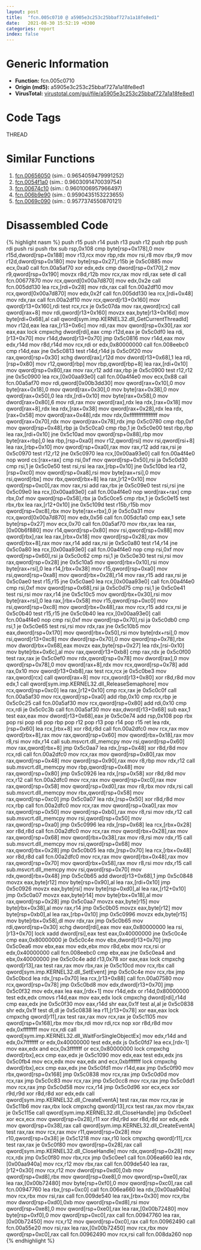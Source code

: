 ```yaml
---
layout: post
title:  "fcn.005c0710 @ a5905e3c253c25bbaf727a1a18fe8ed1"
date:   2021-08-30 15:52:19 +0300
categories: report
index: false
---
```


# Generic Information
- **Function:** fcn.005c0710
- **Origin (md5):** a5905e3c253c25bbaf727a1a18fe8ed1
- **VirusTotal:** [virustotal.com/gui/file/a5905e3c253c25bbaf727a1a18fe8ed1][virustotal_ref]

# Code Tags
<span class="tag" id="THREAD">THREAD</span>


# Similar Functions

1. [fcn.00656050][similar_1_ref] (sim.: 0.9654059479991252)
2. [fcn.0054f1a0][similar_2_ref] (sim.: 0.9603091470039754)
3. [fcn.00674c10][similar_3_ref] (sim.: 0.9601006957966497)
4. [fcn.006b9e90][similar_4_ref] (sim.: 0.9590435153223655)
5. [fcn.0069c090][similar_5_ref] (sim.: 0.9577374550870121)


# Disassembled Code

{% highlight nasm %}
push r15
push r14
push r13
push r12
push rbp
push rdi
push rsi
push rbx
sub rsp,0x108
cmp byte[rsp+0x178],0
mov r15d,dword[rsp+0x188]
mov r13,rcx
mov rbp,rdx
mov rsi,r8
mov rbx,r9
mov r12d,dword[rsp+0x180]
mov byte[rsp+0x27],r15b
je 0x5c0885
mov ecx,0xa0
call fcn.00a5af70
xor edx,edx
cmp dword[rsp+0x170],2
mov r9,qword[rsp+0x190]
movzx r8d,r12b
mov rcx,rax
mov rdi,rax
sete dl
call fcn.00677870
mov rcx,qword[0x00a7d870]
mov edx,0x2e
call fcn.005dd130
lea rcx,[rdi+0x28]
mov rdx,rax
call fcn.00a2df10
mov rcx,qword[0x00a7d870]
mov edx,0x2f
call fcn.005dd130
lea rcx,[rdi+0x48]
mov rdx,rax
call fcn.00a2df10
mov rcx,qword[r13+0x160]
mov qword[r13+0x160],rdi
test rcx,rcx
je 0x5c07da
mov rax,qword[rcx]
call qword[rax+8]
mov rdi,qword[r13+0x160]
movzx eax,byte[r13+0x16d]
mov byte[rdi+0x68],al
call qword[sym.imp.KERNEL32.dll_GetCurrentThreadId]
mov r12d,eax
lea rax,[r13+0x6c]
mov rdi,rax
mov qword[rsp+0x30],rax
xor eax,eax
lock cmpxchg dword[rdi],eax
cmp r12d,eax
je 0x5c0df0
lea rdi,[r13+0x70]
mov r14d,dword[r13+0x70]
jmp 0x5c0816
mov r14d,eax
mov edx,r14d
mov r8d,r14d
mov rcx,rdi
or edx,0x80000000
call fcn.008eebc0
cmp r14d,eax
jne 0x5c0813
test r14d,r14d
js 0x5c0f20
mov rax,qword[rsp+0x30]
xchg dword[rax],r12d
mov dword[r13+0x68],1
lea rdi,[rsp+0x80]
mov r12,qword[rbp]
mov rbp,qword[rbp+8]
lea rax,[rdi+0x10]
mov qword[rsp+0x80],rax
mov rax,r12
add rax,rbp
je 0x5c0900
test r12,r12
jne 0x5c0900
lea rcx,[0x00aa93e0]
call fcn.00a4f4e0
mov ecx,0x88
call fcn.00a5af70
mov rdi,qword[0x00b3dd30]
mov qword[rax+0x10],0
mov byte[rax+0x18],0
mov qword[rax+0x30],0
mov byte[rax+0x38],0
mov qword[rax+0x50],0
lea rdx,[rdi+0x10]
mov byte[rax+0x58],0
mov dword[rax+0x80],6
mov rdi,rax
mov qword[rax],rdx
lea rdx,[rax+0x18]
mov qword[rax+8],rdx
lea rdx,[rax+0x38]
mov qword[rax+0x28],rdx
lea rdx,[rax+0x58]
mov qword[rax+0x48],rdx
mov rdx,0xffffffffffffffff
mov qword[rax+0x70],rdx
mov qword[rax+0x78],rdx
jmp 0x5c0780
cmp rbp,0xf
mov qword[rsp+0x48],rbp
ja 0x5c0ca0
cmp rbp,1
je 0x5c0e00
test rbp,rbp
lea rax,[rdi+0x10]
jne 0x5c10ad
mov qword[rsp+0x88],rbp
mov byte[rax+rbp],0
lea rbp,[rsp+0xa0]
mov r12,qword[rsi]
mov rsi,qword[rsi+8]
lea rax,[rbp+0x10]
mov qword[rsp+0xa0],rax
mov rax,r12
add rax,rsi
je 0x5c0970
test r12,r12
jne 0x5c0970
lea rcx,[0x00aa93e0]
call fcn.00a4f4e0
nop word cs:[rax+rax]
cmp rsi,0xf
mov qword[rsp+0x50],rsi
ja 0x5c0d30
cmp rsi,1
je 0x5c0e50
test rsi,rsi
lea rax,[rbp+0x10]
jne 0x5c10bd
lea r12,[rsp+0xc0]
mov qword[rsp+0xa8],rsi
mov byte[rax+rsi],0
mov rsi,qword[rbx]
mov rbx,qword[rbx+8]
lea rax,[r12+0x10]
mov qword[rsp+0xc0],rax
mov rax,rsi
add rax,rbx
je 0x5c09e0
test rsi,rsi
jne 0x5c09e0
lea rcx,[0x00aa93e0]
call fcn.00a4f4e0
nop word[rax+rax]
cmp rbx,0xf
mov qword[rsp+0x58],rbx
ja 0x5c0ce5
cmp rbx,1
je 0x5c0e15
test rbx,rbx
lea rax,[r12+0x10]
jne 0x5c109d
test r15b,r15b
mov qword[rsp+0xc8],rbx
mov byte[rax+rbx],0
je 0x5c0a31
mov rcx,qword[0x00a7d870]
mov edx,0x56
call fcn.005dcfa0
cmp eax,1
sete byte[rsp+0x27]
mov ecx,0x70
call fcn.00a5af70
mov rbx,rax
lea rax,[0x00b6f880]
mov r14,qword[rsp+0x80]
mov rsi,qword[rsp+0x88]
mov qword[rbx],rax
lea rax,[rbx+0x18]
mov qword[rsp+0x28],rax
mov qword[rbx+8],rax
mov rax,r14
add rax,rsi
je 0x5c0a80
test r14,r14
jne 0x5c0a80
lea rcx,[0x00aa93e0]
call fcn.00a4f4e0
nop
cmp rsi,0xf
mov qword[rsp+0x60],rsi
ja 0x5c0c62
cmp rsi,1
je 0x5c0e30
test rsi,rsi
mov rax,qword[rsp+0x28]
jne 0x5c10a5
mov qword[rbx+0x10],rsi
mov byte[rax+rsi],0
lea r14,[rbx+0x38]
mov r15,qword[rsp+0xa0]
mov rsi,qword[rsp+0xa8]
mov qword[rbx+0x28],r14
mov rax,r15
add rax,rsi
je 0x5c0ae0
test r15,r15
jne 0x5c0ae0
lea rcx,[0x00aa93e0]
call fcn.00a4f4e0
cmp rsi,0xf
mov qword[rsp+0x68],rsi
ja 0x5c0d75
cmp rsi,1
je 0x5c0e41
test rsi,rsi
mov rax,r14
jne 0x5c10c5
mov qword[rbx+0x30],rsi
mov byte[rax+rsi],0
lea rax,[rbx+0x58]
mov r15,qword[rsp+0xc0]
mov rsi,qword[rsp+0xc8]
mov qword[rbx+0x48],rax
mov rcx,r15
add rcx,rsi
je 0x5c0b40
test r15,r15
jne 0x5c0b40
lea rcx,[0x00aa93e0]
call fcn.00a4f4e0
nop
cmp rsi,0xf
mov qword[rsp+0x70],rsi
ja 0x5c0db0
cmp rsi,1
je 0x5c0e65
test rsi,rsi
mov rdx,rax
jne 0x5c10b5
mov eax,dword[rsp+0x170]
mov qword[rbx+0x50],rsi
mov byte[rdx+rsi],0
mov rsi,qword[r13+0xc8]
mov dword[rsp+0x70],0
mov qword[rsp+0x78],rbx
mov dword[rbx+0x68],eax
movzx eax,byte[rsp+0x27]
lea rdx,[rsi-0x10]
mov byte[rbx+0x6c],al
mov rax,qword[r13+0xb8]
cmp rax,rdx
je 0x5c0f00
test rax,rax
je 0x5c0ef0
mov rdx,qword[rsp+0x78]
mov dword[rax],0
mov qword[rsp+0x78],0
mov qword[rax+8],rdx
mov rcx,qword[rsp+0x78]
add rax,0x10
mov qword[r13+0xb8],rax
test rcx,rcx
je 0x5c0be3
mov rax,qword[rcx]
call qword[rax+8]
mov rcx,qword[r13+0x80]
xor r8d,r8d
mov edx,1
call qword[sym.imp.KERNEL32.dll_ReleaseSemaphore]
mov rcx,qword[rsp+0xc0]
lea rax,[r12+0x10]
cmp rcx,rax
je 0x5c0c0f
call fcn.00a5af30
mov rcx,qword[rsp+0xa0]
add rbp,0x10
cmp rcx,rbp
je 0x5c0c25
call fcn.00a5af30
mov rcx,qword[rsp+0x80]
add rdi,0x10
cmp rcx,rdi
je 0x5c0c3b
call fcn.00a5af30
mov eax,dword[r13+0x68]
sub eax,1
test eax,eax
mov dword[r13+0x68],eax
je 0x5c0e74
add rsp,0x108
pop rbx
pop rsi
pop rdi
pop rbp
pop r12
pop r13
pop r14
pop r15
ret
lea rdx,[rsp+0x60]
lea rcx,[rbx+8]
xor r8d,r8d
call fcn.00a2dfc0
mov rcx,rax
mov qword[rbx+8],rax
mov rax,qword[rsp+0x60]
mov qword[rbx+0x18],rax
mov r8,rsi
mov rdx,r14
call sub.msvcrt.dll_memcpy
mov rsi,qword[rsp+0x60]
mov rax,qword[rbx+8]
jmp 0x5c0aa7
lea rdx,[rsp+0x48]
xor r8d,r8d
mov rcx,rdi
call fcn.00a2dfc0
mov rcx,rax
mov qword[rsp+0x80],rax
mov rax,qword[rsp+0x48]
mov qword[rsp+0x90],rax
mov r8,rbp
mov rdx,r12
call sub.msvcrt.dll_memcpy
mov rbp,qword[rsp+0x48]
mov rax,qword[rsp+0x80]
jmp 0x5c0926
lea rdx,[rsp+0x58]
xor r8d,r8d
mov rcx,r12
call fcn.00a2dfc0
mov rcx,rax
mov qword[rsp+0xc0],rax
mov rax,qword[rsp+0x58]
mov qword[rsp+0xd0],rax
mov r8,rbx
mov rdx,rsi
call sub.msvcrt.dll_memcpy
mov rbx,qword[rsp+0x58]
mov rax,qword[rsp+0xc0]
jmp 0x5c0a07
lea rdx,[rsp+0x50]
xor r8d,r8d
mov rcx,rbp
call fcn.00a2dfc0
mov rcx,rax
mov qword[rsp+0xa0],rax
mov rax,qword[rsp+0x50]
mov qword[rsp+0xb0],rax
mov r8,rsi
mov rdx,r12
call sub.msvcrt.dll_memcpy
mov rsi,qword[rsp+0x50]
mov rax,qword[rsp+0xa0]
jmp 0x5c0996
lea rdx,[rsp+0x68]
lea rcx,[rbx+0x28]
xor r8d,r8d
call fcn.00a2dfc0
mov rcx,rax
mov qword[rbx+0x28],rax
mov rax,qword[rsp+0x68]
mov qword[rbx+0x38],rax
mov r8,rsi
mov rdx,r15
call sub.msvcrt.dll_memcpy
mov rsi,qword[rsp+0x68]
mov rax,qword[rbx+0x28]
jmp 0x5c0b05
lea rdx,[rsp+0x70]
lea rcx,[rbx+0x48]
xor r8d,r8d
call fcn.00a2dfc0
mov rcx,rax
mov qword[rbx+0x48],rax
mov rax,qword[rsp+0x70]
mov qword[rbx+0x58],rax
mov r8,rsi
mov rdx,r15
call sub.msvcrt.dll_memcpy
mov rsi,qword[rsp+0x70]
mov rdx,qword[rbx+0x48]
jmp 0x5c0b65
add dword[r13+0x68],1
jmp 0x5c0848
movzx eax,byte[r12]
mov byte[rsp+0x90],al
lea rax,[rdi+0x10]
jmp 0x5c0926
movzx eax,byte[rsi]
mov byte[rsp+0xd0],al
lea rax,[r12+0x10]
jmp 0x5c0a07
movzx eax,byte[r14]
mov byte[rbx+0x18],al
mov rax,qword[rsp+0x28]
jmp 0x5c0aa7
movzx eax,byte[r15]
mov byte[rbx+0x38],al
mov rax,r14
jmp 0x5c0b05
movzx eax,byte[r12]
mov byte[rsp+0xb0],al
lea rax,[rbp+0x10]
jmp 0x5c0996
movzx edx,byte[r15]
mov byte[rbx+0x58],dl
mov rdx,rax
jmp 0x5c0b65
mov rdi,qword[rsp+0x30]
xchg dword[rdi],eax
mov eax,0x80000000
lea rsi,[r13+0x70]
lock xadd dword[rsi],eax
test eax,0x40000000
jne 0x5c0c4e
cmp eax,0x80000000
je 0x5c0c4e
mov ebx,dword[r13+0x70]
jmp 0x5c0ea6
mov ebx,eax
mov edx,ebx
mov r8d,ebx
mov rcx,rsi
or edx,0x40000000
call fcn.008eebc0
cmp ebx,eax
jne 0x5c0ea4
and ebx,0x40000000
jne 0x5c0c4e
add r13,0x78
xor eax,eax
lock cmpxchg qword[r13],rax
test rax,rax
mov rbx,rax
je 0x5c10cd
mov rcx,rbx
call qword[sym.imp.KERNEL32.dll_SetEvent]
jmp 0x5c0c4e
mov rcx,rbx
jmp 0x5c0bcd
lea rdx,[rsp+0x70]
lea rcx,[r13+0x88]
call fcn.00a07580
mov rcx,qword[rsp+0x78]
jmp 0x5c0bd8
mov edx,dword[r13+0x70]
jmp 0x5c0f32
mov edx,eax
lea eax,[rdx+1]
mov r14d,edx
or r14d,0x80000000
test edx,edx
cmovs r14d,eax
mov eax,edx
lock cmpxchg dword[rdi],r14d
cmp eax,edx
jne 0x5c0f30
mov eax,r14d
shr eax,0x1f
test al,al
je 0x5c0838
shr edx,0x1f
test dl,dl
je 0x5c0838
lea r11,[r13+0x78]
xor eax,eax
lock cmpxchg qword[r11],rax
test rax,rax
mov rcx,rax
je 0x5c1105
mov qword[rsp+0x168],rbx
mov rbx,rdi
mov rdi,rcx
nop
xor r8d,r8d
mov edx,0xffffffff
mov rcx,rdi
call qword[sym.imp.KERNEL32.dll_WaitForSingleObjectEx]
mov edx,r14d
and edx,0x7fffffff
or edx,0x40000000
test edx,edx
js 0x5c0fd7
lea ecx,[rdx-1]
mov eax,edx
and ecx,0x3fffffff
or ecx,0x80000000
lock cmpxchg dword[rbx],ecx
cmp eax,edx
je 0x5c1090
mov edx,eax
test edx,edx
jns 0x5c0fb4
mov ecx,edx
mov eax,edx
and ecx,0xbfffffff
lock cmpxchg dword[rbx],ecx
cmp eax,edx
jne 0x5c0fd1
mov r14d,eax
jmp 0x5c0f90
mov rbx,qword[rsp+0x168]
jmp 0x5c0838
mov rcx,rax
jmp 0x5c0d0d
mov rcx,rax
jmp 0x5c0c83
mov rcx,rax
jmp 0x5c0cc8
mov rcx,rax
jmp 0x5c0dd1
mov rcx,rax
jmp 0x5c0d58
mov rcx,r14
jmp 0x5c0d96
xor ecx,ecx
xor r9d,r9d
xor r8d,r8d
xor edx,edx
call qword[sym.imp.KERNEL32.dll_CreateEventA]
test rax,rax
mov rcx,rax
je 0x5c11b6
mov rax,rbx
lock cmpxchg qword[r13],rcx
test rax,rax
mov rbx,rax
je 0x5c115e
call qword[sym.imp.KERNEL32.dll_CloseHandle]
jmp 0x5c0ee1
xor ecx,ecx
mov qword[rsp+0x28],r11
xor r9d,r9d
xor r8d,r8d
xor edx,edx
mov qword[rsp+0x38],rax
call qword[sym.imp.KERNEL32.dll_CreateEventA]
test rax,rax
mov rcx,rax
mov r11,qword[rsp+0x28]
mov r10,qword[rsp+0x38]
je 0x5c1218
mov rax,r10
lock cmpxchg qword[r11],rcx
test rax,rax
je 0x5c0f80
mov qword[rsp+0x28],rax
call qword[sym.imp.KERNEL32.dll_CloseHandle]
mov rdx,qword[rsp+0x28]
mov rcx,rdx
jmp 0x5c0f80
mov rbx,rcx
jmp 0x5c0ee1
call fcn.006ea660
lea rdx,[0x00aa940a]
mov rcx,r12
mov rbx,rax
call fcn.009de540
lea rax,[r12+0x30]
mov rcx,r12
mov dword[rsp+0xd0],0xb
mov qword[rsp+0xd8],rbx
mov qword[rsp+0xe8],0
mov qword[rsp+0xe0],rax
lea rax,[0x00b72480]
mov byte[rsp+0xf0],0
mov qword[rsp+0xc0],rax
call fcn.00947760
lea rbx,[rsp+0xc0]
call fcn.006ea660
lea rdx,[0x00aa940a]
mov rcx,rbx
mov rsi,rax
call fcn.009de540
lea rax,[rbx+0x30]
mov rcx,rbx
mov dword[rsp+0xd0],0xb
mov qword[rsp+0xd8],rsi
mov qword[rsp+0xe8],0
mov qword[rsp+0xe0],rax
lea rax,[0x00b72480]
mov byte[rsp+0xf0],0
mov qword[rsp+0xc0],rax
call fcn.00947760
lea rax,[0x00b72450]
mov rcx,r12
mov qword[rsp+0xc0],rax
call fcn.00962490
call fcn.00a55e20
mov rsi,rax
lea rax,[0x00b72450]
mov rcx,rbx
mov qword[rsp+0xc0],rax
call fcn.00962490
mov rcx,rsi
call fcn.008da260
nop
{% endhighlight %}


[similar_1_ref]: /report/fcn.00656050@a5905e3c253c25bbaf727a1a18fe8ed1
[similar_2_ref]: /report/fcn.0054f1a0@a5905e3c253c25bbaf727a1a18fe8ed1
[similar_3_ref]: /report/fcn.00674c10@a5905e3c253c25bbaf727a1a18fe8ed1
[similar_4_ref]: /report/fcn.006b9e90@a5905e3c253c25bbaf727a1a18fe8ed1
[similar_5_ref]: /report/fcn.0069c090@a5905e3c253c25bbaf727a1a18fe8ed1
[virustotal_ref]: https://www.virustotal.com/gui/file/a5905e3c253c25bbaf727a1a18fe8ed1